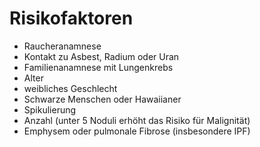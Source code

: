 # Risikofaktoren

- Raucheranamnese
- Kontakt zu Asbest, Radium oder Uran
- Familienanamnese mit Lungenkrebs
- Alter
- weibliches Geschlecht
- Schwarze Menschen oder Hawaiianer
- Spikulierung
- Anzahl (unter 5 Noduli erhöht das Risiko für Malignität)
- Emphysem oder pulmonale Fibrose (insbesondere IPF)

